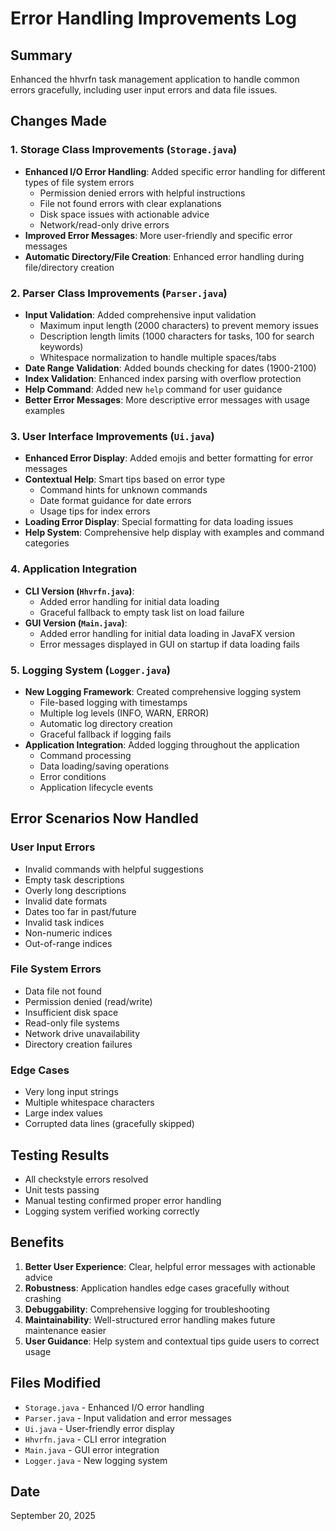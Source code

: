 # Error Handling Improvements Log

## Summary
Enhanced the hhvrfn task management application to handle common errors gracefully, including user input errors and data file issues.

## Changes Made

### 1. Storage Class Improvements (`Storage.java`)
- **Enhanced I/O Error Handling**: Added specific error handling for different types of file system errors
  - Permission denied errors with helpful instructions
  - File not found errors with clear explanations
  - Disk space issues with actionable advice
  - Network/read-only drive errors
- **Improved Error Messages**: More user-friendly and specific error messages
- **Automatic Directory/File Creation**: Enhanced error handling during file/directory creation

### 2. Parser Class Improvements (`Parser.java`)
- **Input Validation**: Added comprehensive input validation
  - Maximum input length (2000 characters) to prevent memory issues
  - Description length limits (1000 characters for tasks, 100 for search keywords)
  - Whitespace normalization to handle multiple spaces/tabs
- **Date Range Validation**: Added bounds checking for dates (1900-2100)
- **Index Validation**: Enhanced index parsing with overflow protection
- **Help Command**: Added new `help` command for user guidance
- **Better Error Messages**: More descriptive error messages with usage examples

### 3. User Interface Improvements (`Ui.java`)
- **Enhanced Error Display**: Added emojis and better formatting for error messages
- **Contextual Help**: Smart tips based on error type
  - Command hints for unknown commands
  - Date format guidance for date errors
  - Usage tips for index errors
- **Loading Error Display**: Special formatting for data loading issues
- **Help System**: Comprehensive help display with examples and command categories

### 4. Application Integration
- **CLI Version (`Hhvrfn.java`)**:
  - Added error handling for initial data loading
  - Graceful fallback to empty task list on load failure
- **GUI Version (`Main.java`)**:
  - Added error handling for initial data loading in JavaFX version
  - Error messages displayed in GUI on startup if data loading fails

### 5. Logging System (`Logger.java`)
- **New Logging Framework**: Created comprehensive logging system
  - File-based logging with timestamps
  - Multiple log levels (INFO, WARN, ERROR)
  - Automatic log directory creation
  - Graceful fallback if logging fails
- **Application Integration**: Added logging throughout the application
  - Command processing
  - Data loading/saving operations
  - Error conditions
  - Application lifecycle events

## Error Scenarios Now Handled

### User Input Errors
- Invalid commands with helpful suggestions
- Empty task descriptions
- Overly long descriptions
- Invalid date formats
- Dates too far in past/future
- Invalid task indices
- Non-numeric indices
- Out-of-range indices

### File System Errors
- Data file not found
- Permission denied (read/write)
- Insufficient disk space
- Read-only file systems
- Network drive unavailability
- Directory creation failures

### Edge Cases
- Very long input strings
- Multiple whitespace characters
- Large index values
- Corrupted data lines (gracefully skipped)

## Testing Results
- All checkstyle errors resolved
- Unit tests passing
- Manual testing confirmed proper error handling
- Logging system verified working correctly

## Benefits
1. **Better User Experience**: Clear, helpful error messages with actionable advice
2. **Robustness**: Application handles edge cases gracefully without crashing
3. **Debuggability**: Comprehensive logging for troubleshooting
4. **Maintainability**: Well-structured error handling makes future maintenance easier
5. **User Guidance**: Help system and contextual tips guide users to correct usage

## Files Modified
- `Storage.java` - Enhanced I/O error handling
- `Parser.java` - Input validation and error messages
- `Ui.java` - User-friendly error display
- `Hhvrfn.java` - CLI error integration
- `Main.java` - GUI error integration
- `Logger.java` - New logging system

## Date
September 20, 2025
